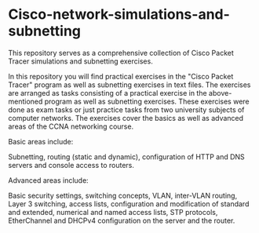 # Cisco-network-simulations-and-subnetting
This repository serves as a comprehensive collection of Cisco Packet Tracer simulations and subnetting exercises. 

In this repository you will find practical exercises in the "Cisco Packet Tracer" program as well as subnetting exercises in text files.
The exercises are arranged as tasks consisting of a practical exercise in the above-mentioned program as well as subnetting exercises.
These exercises were done as exam tasks or just practice tasks from two university subjects of computer networks.
The exercises cover the basics as well as advanced areas of the CCNA networking course.

Basic areas include:

Subnetting, 
routing (static and dynamic), 
configuration of HTTP and DNS servers 
and console access to routers.

Advanced areas include: 

Basic security settings, 
switching concepts, 
VLAN, 
inter-VLAN routing,
Layer 3 switching, 
access lists, 
configuration and modification of standard and extended, numerical and named access lists, 
STP protocols,
EtherChannel and 
DHCPv4 configuration on the server and the router.
